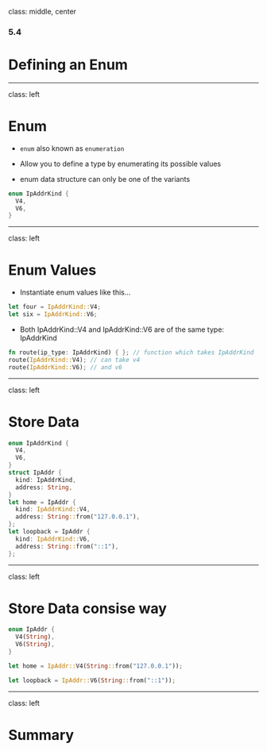 
class: middle, center

### 5.4

# Defining an Enum

---
class: left

# Enum

* `enum` also known as `enumeration`

* Allow you to define a type by enumerating its possible values

* enum data structure can only be one of the variants

```rust
enum IpAddrKind {
  V4,
  V6,
}
```

---
class: left

# Enum Values

* Instantiate enum values like this...

```rust
let four = IpAddrKind::V4;
let six = IpAddrKind::V6;
```
* Both IpAddrKind::V4 and IpAddrKind::V6 are of the same type: IpAddrKind

```rust
fn route(ip_type: IpAddrKind) { }; // function which takes IpAddrKind
route(IpAddrKind::V4); // can take v4
route(IpAddrKind::V6); // and v6
```

---
class: left

# Store Data

```rust
enum IpAddrKind {
  V4,
  V6,
}
struct IpAddr {
  kind: IpAddrKind,
  address: String,
}
let home = IpAddr {
  kind: IpAddrKind::V4,
  address: String::from("127.0.0.1"),
};
let loopback = IpAddr {
  kind: IpAddrKind::V6,
  address: String::from("::1"),
};
```

---
class: left

# Store Data consise way

```rust
enum IpAddr {
  V4(String),
  V6(String),
}

let home = IpAddr::V4(String::from("127.0.0.1"));

let loopback = IpAddr::V6(String::from("::1"));
```

---
class: left

# Summary